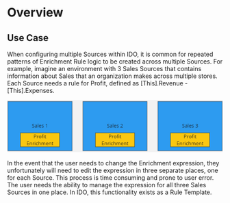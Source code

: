 # Overview

## Use Case

When configuring multiple Sources within IDO, it is common for repeated patterns of Enrichment Rule logic to be created across multiple Sources. For example, imagine an environment with 3 Sales Sources that contains information about Sales that an organization makes across multiple stores. Each Source needs a rule for Profit, defined as \[This].Revenue - \[This].Expenses.

![3 Sales Sources with a Profit Enrichment](<../../../.gitbook/assets/image (414) (1).png>)

In the event that the user needs to change the Enrichment expression, they unfortunately will need to edit the expression in three separate places, one for each Source. This process is time consuming and prone to user error. The user needs the ability to manage the expression for all three Sales Sources in one place. In IDO, this functionality exists as a Rule Template.
